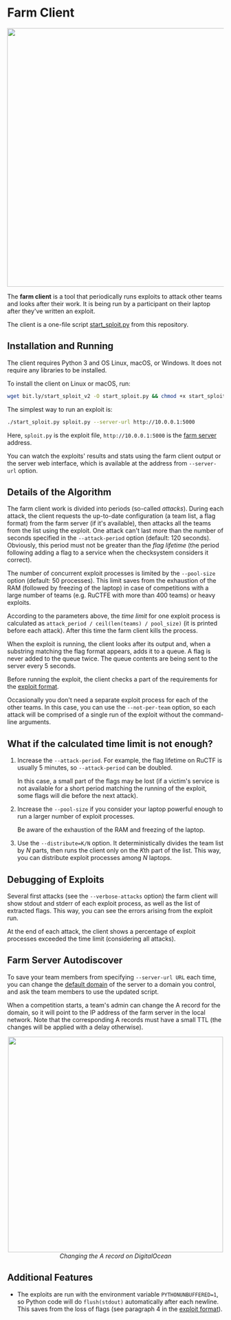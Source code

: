 Farm Client
===========

<p align="center">
    <img src="https://github.com/borzunov/DestructiveFarm/blob/master/docs/images/farm_client_screenshot.png" width="600">
</p>

The **farm client** is a tool that periodically runs exploits to attack other teams and looks after their work. It is being run by a participant on their laptop after they've written an exploit.

The client is a one-file script [start_sploit.py](../../client/start_sploit.py) from this repository.

## Installation and Running

The client requires Python 3 and OS Linux, macOS, or Windows. It does not require any libraries to be installed.

To install the client on Linux or macOS, run:

```bash
wget bit.ly/start_sploit_v2 -O start_sploit.py && chmod +x start_sploit.py
```

The simplest way to run an exploit is:

```bash
./start_sploit.py sploit.py --server-url http://10.0.0.1:5000
```

Here, `sploit.py` is the exploit file, `http://10.0.0.1:5000` is the [farm server](farm_server.md) address.

You can watch the exploits' results and stats using the farm client output or the server web interface, which is available at the address from `--server-url` option.

## Details of the Algorithm

The farm client work is divided into periods (so-called *attacks*). During each attack, the client requests the up-to-date configuration (a team list, a flag format) from the farm server (if it's available), then attacks all the teams from the list using the exploit. One attack can't last more than the number of seconds specified in the `--attack-period` option (default: 120 seconds). Obviously, this period must not be greater than the *flag lifetime* (the period following adding a flag to a service when the checksystem considers it correct).

The number of concurrent exploit processes is limited by the `--pool-size` option (default: 50 processes). This limit saves from the exhaustion of the RAM (followed by freezing of the laptop) in case of competitions with a large number of teams (e.g. RuCTFE with more than 400 teams) or heavy exploits.

According to the parameters above, the *time limit* for one exploit process is calculated as `attack_period / ceil(len(teams) / pool_size)` (it is printed before each attack). After this time the farm client kills the process.

When the exploit is running, the client looks after its output and, when a substring matching the flag format appears, adds it to a queue. A flag is never added to the queue twice. The queue contents are being sent to the server every 5 seconds.

Before running the exploit, the client checks a part of the requirements for the [exploit format](exploit_format.md).

Occasionally you don't need a separate exploit process for each of the other teams. In this case, you can use the `--not-per-team` option, so each attack will be comprised of a single run of the exploit without the command-line arguments.

## What if the calculated time limit is not enough?

1. Increase the `--attack-period`. For example, the flag lifetime on RuCTF is usually 5 minutes, so `--attack-period` can be doubled.

    In this case, a small part of the flags may be lost (if a victim's service is not available for a short period matching the running of the exploit, some flags will die before the next attack).

2. Increase the `--pool-size` if you consider your laptop powerful enough to run a larger number of exploit processes.

    Be aware of the exhaustion of the RAM and freezing of the laptop.

3. Use the `--distribute=K/N` option. It deterministically divides the team list by *N* parts, then runs the client only on the *K*th part of the list. This way, you can distribute exploit processes among *N* laptops.

## Debugging of Exploits

Several first attacks (see the `--verbose-attacks` option) the farm client will show stdout and stderr of each exploit process, as well as the list of extracted flags. This way, you can see the errors arising from the exploit run.

At the end of each attack, the client shows a percentage of exploit processes exceeded the time limit (considering all attacks).

## Farm Server Autodiscover

To save your team members from specifying `--server-url URL` each time, you can change the [default domain](../../client/start_sploit.py#L82) of the server to a domain you control, and ask the team members to use the updated script.

When a competition starts, a team's admin can change the A record for the domain, so it will point to the IP address of the farm server in the local network. Note that the corresponding A records must have a small TTL (the changes will be applied with a delay otherwise).

<p align="center">
    <img src="https://github.com/borzunov/DestructiveFarm/blob/master/docs/images/changing_dns_record.png" width="500"><br>
    <i>Changing the A record on DigitalOcean</i>
</p>

## Additional Features

- The exploits are run with the environment variable `PYTHONUNBUFFERED=1`, so Python code will do `flush(stdout)` automatically after each newline. This saves from the loss of flags (see paragraph 4 in the [exploit format](exploit_format.md)).